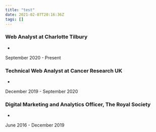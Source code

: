 ```yaml
---
title: "test"
date: 2021-02-07T20:16:36Z
tags: []
---
```


### Web Analyst at Charlotte Tilbury
- 
September 2020 - Present

### Technical Web Analyst at Cancer Research UK
- 
December 2019 - September 2020

### Digital Marketing and Analytics Officer, The Royal Society
- 
June 2016 - December 2019

